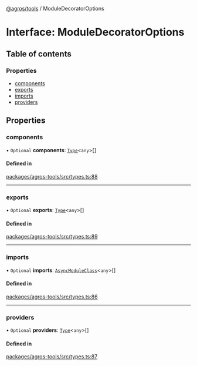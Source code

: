 [@agros/tools](../index.md) / ModuleDecoratorOptions

# Interface: ModuleDecoratorOptions

## Table of contents

### Properties

- [components](ModuleDecoratorOptions.md#components)
- [exports](ModuleDecoratorOptions.md#exports)
- [imports](ModuleDecoratorOptions.md#imports)
- [providers](ModuleDecoratorOptions.md#providers)

## Properties

### <a id="components" name="components"></a> components

• `Optional` **components**: [`Type`](../index.md#type)<`any`\>[]

#### Defined in

[packages/agros-tools/src/types.ts:88](https://github.com/agrosjs/agros/blob/fc9548f/packages/agros-tools/src/types.ts#L88)

___

### <a id="exports" name="exports"></a> exports

• `Optional` **exports**: [`Type`](../index.md#type)<`any`\>[]

#### Defined in

[packages/agros-tools/src/types.ts:89](https://github.com/agrosjs/agros/blob/fc9548f/packages/agros-tools/src/types.ts#L89)

___

### <a id="imports" name="imports"></a> imports

• `Optional` **imports**: [`AsyncModuleClass`](../index.md#asyncmoduleclass)<`any`\>[]

#### Defined in

[packages/agros-tools/src/types.ts:86](https://github.com/agrosjs/agros/blob/fc9548f/packages/agros-tools/src/types.ts#L86)

___

### <a id="providers" name="providers"></a> providers

• `Optional` **providers**: [`Type`](../index.md#type)<`any`\>[]

#### Defined in

[packages/agros-tools/src/types.ts:87](https://github.com/agrosjs/agros/blob/fc9548f/packages/agros-tools/src/types.ts#L87)

